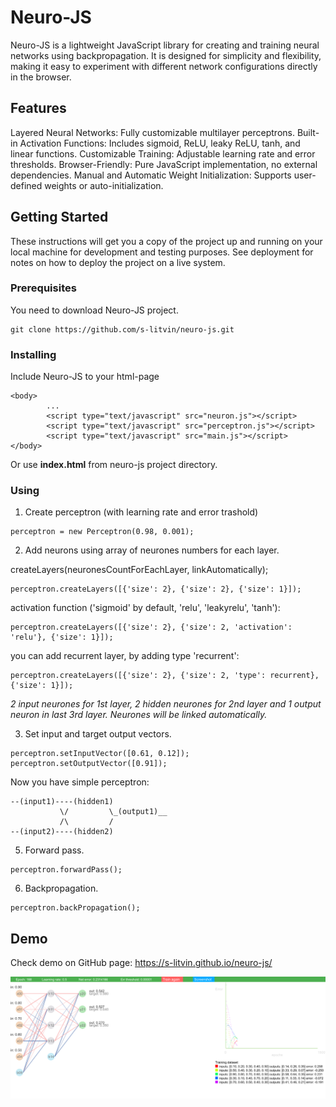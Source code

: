 

# Neuro-JS

Neuro-JS is a lightweight JavaScript library for creating and training neural networks using backpropagation. It is designed for simplicity and flexibility, making it easy to experiment with different network configurations directly in the browser.

## Features

Layered Neural Networks: Fully customizable multilayer perceptrons.
Built-in Activation Functions: Includes sigmoid, ReLU, leaky ReLU, tanh, and linear functions.
Customizable Training: Adjustable learning rate and error thresholds.
Browser-Friendly: Pure JavaScript implementation, no external dependencies.
Manual and Automatic Weight Initialization: Supports user-defined weights or auto-initialization.

## Getting Started

These instructions will get you a copy of the project up and running on your local machine for development and testing purposes. See deployment for notes on how to deploy the project on a live system.

### Prerequisites

You need to download Neuro-JS project. 

```
git clone https://github.com/s-litvin/neuro-js.git
```

### Installing

Include Neuro-JS to your html-page

```
<body>
        ...
        <script type="text/javascript" src="neuron.js"></script>
        <script type="text/javascript" src="perceptron.js"></script>
        <script type="text/javascript" src="main.js"></script>
</body>
```

Or use **index.html** from neuro-js project directory.

### Using

1. Create perceptron (with learning rate and error trashold)
```
perceptron = new Perceptron(0.98, 0.001);
```

2. Add neurons using array of neurones numbers for each layer.

createLayers(neuronesCountForEachLayer, linkAutomatically);
```
perceptron.createLayers([{'size': 2}, {'size': 2}, {'size': 1}]);
```

activation function ('sigmoid' by default, 'relu', 'leakyrelu', 'tanh'):
```
perceptron.createLayers([{'size': 2}, {'size': 2, 'activation': 'relu'}, {'size': 1}]);
```

you can add recurrent layer, by adding type 'recurrent':
```
perceptron.createLayers([{'size': 2}, {'size': 2, 'type': recurrent}, {'size': 1}]);
```


_2 input neurones for 1st layer, 2 hidden neurones for 2nd layer and 1 output neuron in last 3rd layer. Neurones will be linked automatically._


3. Set input and target output vectors.
```
perceptron.setInputVector([0.61, 0.12]);
perceptron.setOutputVector([0.91]);
```

Now you have simple perceptron:
``` 
--(input1)----(hidden1)
           \/         \_(output1)__
           /\         /
--(input2)----(hidden2)
```

5. Forward pass.
``` 
perceptron.forwardPass();
```

6. Backpropagation.
``` 
perceptron.backPropagation();
```


## Demo
Check demo on GitHub page: https://s-litvin.github.io/neuro-js/

![](https://raw.githubusercontent.com/s-litvin/neuro-js/master/preview.png)
 
